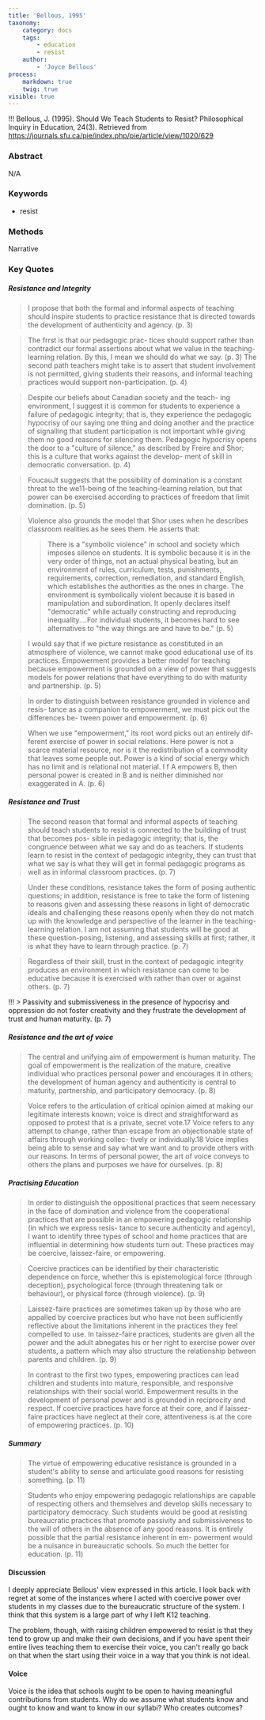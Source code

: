 ```yaml
---
title: 'Bellous, 1995'
taxonomy:
    category: docs
    tags:
        - education
        - resist
    author:
        - 'Joyce Bellous'
process:
    markdown: true
    twig: true
visible: true
---
```


!!! Bellous, J. (1995). Should We Teach Students to Resist? Philosophical Inquiry in Education, 24(3). Retrieved from https://journals.sfu.ca/pie/index.php/pie/article/view/1020/629



### Abstract

N/A

### Keywords
- resist

### Methods

Narrative

### Key Quotes

##### Resistance and Integrity

> I propose that both the formal and informal aspects of teaching should inspire students to practice resistance that is directed towards the development of authenticity and agency. (p. 3)

> The frrst is that our pedagogic prac- tices should support rather than contradict our formal assertions about what we value in the teaching-learning relation. By this, I mean we should do what we say. (p. 3)
> The second path teachers might take is to assert that student involvement is not permitted, giving students their reasons, and informal teaching practices would support non-participation. (p. 4)

> Despite our beliefs about Canadian society and the teach- ing environment, I suggest it is common for students to experience a failure of pedagogic integrity; that is, they experience the pedagogic hypocrisy of our saying one thing and doing another and the practice of signalling that student participation is not important while giving them no good reasons for silencing them. Pedagogic hypocrisy opens the door to a "culture of silence," as described by Freire and Shor; this is a culture that works against the develop- ment of skill in democratic conversation. (p. 4)

> FoucauJt suggests that the possibility of domination is a constant threat to the we11-being of the teaching-learning relation, but that power can be exercised according to practices of freedom that limit domination. (p. 5)

> Violence also grounds the model that Shor uses when he describes classroom realities as he sees them. He asserts that:
>> There is a "symbolic violence" in school and society which imposes silence on students. It is symbolic because it is in the very order of things, not an actual physical beating, but an environment of rules, curriculum, tests, punishments, requirements, correction, remediation, and standard English, which establishes the authorities as the ones in charge. The environment is symbolically violent because it is based in manipulation and subordination. It openly declares itself "democratic" while actually constructing and reproducing inequality....For individual students, it becomes hard to see alternatives to "the way things are and have to be." (p. 5)

>I would say that if we picture resistance as constituted in an atmosphere of violence, we cannot make good educational use of its practices. Empowerment provides a better model for teaching because empowerment is grounded on a view of power that suggests models for power relations that have everything to do with maturity and partnership. (p. 5)

> In order to distinguish between resistance grounded in violence and resis- tance as a companion to empowerment, we must pick out the differences be- tween power and empowerment. (p. 6)

> When we use "empowerment," its root word picks out an entirely dif- ferent exercise of power in social relations. Here power is not a scarce material resource, nor is it the redistribution of a commodity that leaves some people out. Power is a kind of social energy which has no limit and is relational not material. I f A empowers B, then personal power is created in B and is neither diminished nor exaggerated in A. (p. 6)

##### Resistance and Trust
> The second reason that formal and informal aspects of teaching should teach students to resist is connected to the building of trust that becomes pos- sible in pedagogic integrity; that is, the congruence between what we say and do as teachers. If students learn to resist in the context of pedagogic integrity, they can trust that what we say is what they will get in formal pedagogic programs as well as in informal classroom practices. (p. 7)

> Under these conditions, resistance takes the form of posing authentic questions; in addition, resistance is free to take the form of listening to reasons given and assessing these reasons in light of democratic ideals and challenging these reasons openly when they do not match up with the knowledge and perspective of the learner in the teaching- learning relation. I am not assuming that students will be good at these question-posing, listening, and assessing skills at first; rather, it is what they have to learn through practice. (p. 7)

> Regardless of their skill, trust in the context of pedagogic integrity produces an environment in which resistance can come to be educative because it is exercised with rather than over or against others. (p. 7)

!!! > Passivity and submissiveness in the presence of hypocrisy and oppression do not foster creativity and they frustrate the development of trust and human maturity. (p. 7)

##### Resistance and the art of voice

> The central and unifying aim of empowerment is human maturity. The goal of empowerment is the realization of the mature, creative individual who practices personal power and encourages it in others; the development of human agency and authenticity is central to maturity, partnership, and participatory democracy. (p. 8)

> Voice refers to the articulation of critical opinion aimed at making our legitimate interests known; voice is direct and straightforward as opposed to protest that is a private, secret vote.17 Voice refers to any attempt to change, rather than escape from an objectionable state of affairs through working collec- tively or individually.18 Voice implies being able to sense and say what we want and to provide others with our reasons. In terms of personal power, the art of voice conveys to others the plans and purposes we have for ourselves. (p. 8)

##### Practising Education
>In order to distinguish the oppositional practices that seem necessary in the face of domination and violence from the cooperational practices that are possible in an empowering pedagogic relationship (in which we express resis- tance to secure authenticity and agency), I want to identify three types of school and home practices that are influential in determining how students turn out. These practices may be coercive, laissez-faire, or empowering.

>Coercive practices can be identified by their characteristic dependence on force, whether this is epistemological force (through deception), psychological force (through threatening talk or behaviour), or physical force (through violence). (p. 9)

>Laissez-faire practices are sometimes taken up by those who are appalled by coercive practices but who have not been sufficiently reflective about the limitations inherent in the practices they feel compelled to use. In taissez-faire practices, students are given all the power and the adult abnegates his or her right to exercise power over students, a pattern which may also structure the relationship between parents and children. (p. 9)

>In contrast to the first two types, empowering practices can lead children and students into mature, responsible, and responsive relationships with their social world. Empowerment results in the development of personal power and is grounded in reciprocity and respect. If coercive practices have force at their core, and if laissez-faire practices have neglect at their core, attentiveness is at the core of empowering practices. (p. 10)

##### Summary

>The virtue of empowering educative resistance is grounded in a student's ability to sense and articulate good reasons for resisting something. (p. 11)

>Students who enjoy empowering pedagogic relationships are capable of respecting others and themselves and develop skills necessary to participatory democracy. Such students would be good at resisting bureaucratic practices that promote passivity and submissiveness to the will of others in the absence of any good reasons. It is entirely possible that the partial resistance inherent in em- powerment would be a nuisance in bureaucratic schools. So much the better for education. (p. 11)



#### Discussion

I deeply appreciate Bellous' view expressed in this article. I look back with regret at some of the instances where I acted with coercive power over students in my classes due to the bureaucratic structure of the system. I think that this system is a large part of why I left K12 teaching.

The problem, though, with raising children empowered to resist is that they tend to grow up and make their own decisions, and if you have spent their entire lives teaching them to exercise their voice, you can't really go back on that when the start using their voice in a way that you think is not ideal. 


#### Voice

Voice is the idea that schools ought to be open to having meaningful contributions from students. Why do we assume what students know and ought to know and want to know in our syllabi? Who creates outcomes?
